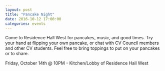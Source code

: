 ```yaml
---
layout: post
title: "Pancake Night"
date: 2016-10-12 17:00:00
categories: events
---
```


Come to Residence Hall West for pancakes, music, and good times.  Try your hand at flipping your own pancake, or chat with CV Council members and other CV students.  Feel free to bring toppings to put on your pancakes or to share.

Friday, October 14th @ 10PM - Kitchen/Lobby of Residence Hall West

